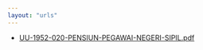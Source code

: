 ```yaml
---
layout: "urls"
---
```

* [UU-1952-020-PENSIUN-PEGAWAI-NEGERI-SIPIL.pdf](UU-1952-020-PENSIUN-PEGAWAI-NEGERI-SIPIL.pdf)
